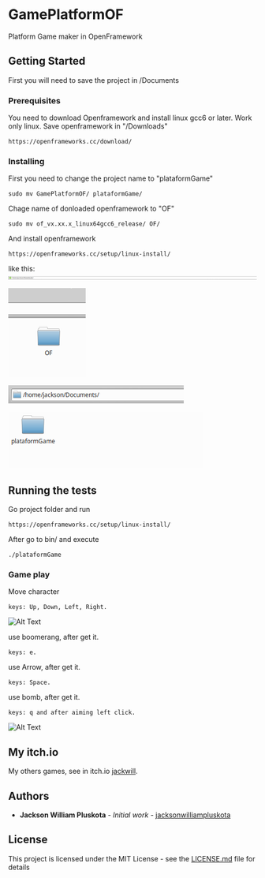 # GamePlatformOF

Platform Game maker in OpenFramework

## Getting Started

First you will need to save the project in /Documents

### Prerequisites

You need to download Openframework and install linux gcc6 or later. Work only linux. Save openframework in "/Downloads"

```
https://openframeworks.cc/download/

```


### Installing

First you need to change the project name to "plataformGame"

```
sudo mv GamePlatformOF/ plataformGame/
```

Chage name of donloaded openframework to "OF"

```
sudo mv of_vx.xx.x_linux64gcc6_release/ OF/
```

And install openframework

```
https://openframeworks.cc/setup/linux-install/

```
like this:
![](imgMD/img1.png)

![](imgMD/img2.png)

![](imgMD/img3.png)

![](imgMD/img4.png)


## Running the tests

Go project folder and run

```
https://openframeworks.cc/setup/linux-install/

```
After go to bin/ and execute

```
./plataformGame
```

### Game play

Move character

```
keys: Up, Down, Left, Right.
```

![Alt Text](https://media.giphy.com/media/jP4bEFKJ9QSnoL2cDG/giphy.gif)

use boomerang, after get it.

```
keys: e.
```

use Arrow, after get it.

```
keys: Space.
```

use bomb, after get it.

```
keys: q and after aiming left click.
```

![Alt Text](https://media.giphy.com/media/QYkED1DSKGcRbH4ONL/giphy.gif)


## My itch.io

My others games, see in itch.io [jackwill](https://jackwill.itch.io/).

## Authors

* **Jackson William Pluskota** - *Initial work* - [jacksonwilliampluskota](https://github.com/jacksonwilliampluskota)


## License

This project is licensed under the MIT License - see the [LICENSE.md](https://jack.mit-license.org/) file for details


